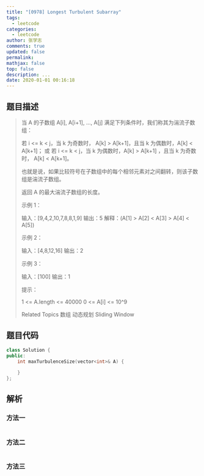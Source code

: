 ```yaml
---
title: "[0978] Longest Turbulent Subarray"
tags:
  - leetcode
categories:
  - leetcode
author: 张学志
comments: true
updated: false
permalink:
mathjax: false
top: false
description: ...
date: 2020-01-01 00:16:18
---
```


## 题目描述

> 当 A 的子数组 A[i], A[i+1], ..., A[j] 满足下列条件时，我们称其为湍流子数组： 
> 
> 
> 若 i <= k < j，当 k 为奇数时， A[k] > A[k+1]，且当 k 为偶数时，A[k] < A[k+1]； 
> 或 若 i <= k < j，当 k 为偶数时，A[k] > A[k+1] ，且当 k 为奇数时， A[k] < A[k+1]。 
> 
> 
> 也就是说，如果比较符号在子数组中的每个相邻元素对之间翻转，则该子数组是湍流子数组。 
> 
> 返回 A 的最大湍流子数组的长度。 
> 
> 
> 
> 示例 1： 
> 
> 输入：[9,4,2,10,7,8,8,1,9]
> 输出：5
> 解释：(A[1] > A[2] < A[3] > A[4] < A[5])
> 
> 
> 示例 2： 
> 
> 输入：[4,8,12,16]
> 输出：2
> 
> 
> 示例 3： 
> 
> 输入：[100]
> 输出：1
> 
> 
> 
> 
> 提示： 
> 
> 
> 1 <= A.length <= 40000 
> 0 <= A[i] <= 10^9 
> 
> Related Topics 数组 动态规划 Sliding Window

## 题目代码

```cpp
class Solution {
public:
    int maxTurbulenceSize(vector<int>& A) {
        
    }
};
```

## 解析

### 方法一

```cpp

```

### 方法二

```cpp

```

### 方法三

```cpp

```

